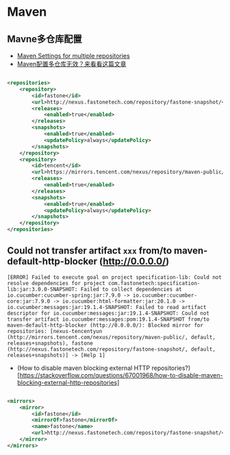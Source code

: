 # Maven
## Mavne多仓库配置
- [Maven Settings for multiple repositories](https://stackoverflow.com/questions/25424338/maven-settings-for-multiple-repositories)
- [Maven配置多仓库无效？来看看这篇文章](https://cloud.tencent.com/developer/article/1677690)
```xml title="pom.xml" live

<repositories>
	<repository>
		<id>fastone</id>
		<url>http://nexus.fastonetech.com/repository/fastone-snapshot/</url>
		<releases>
			<enabled>true</enabled>
		</releases>
		<snapshots>
			<enabled>true</enabled>
			<updatePolicy>always</updatePolicy>
		</snapshots>
	</repository>
	<repository>
		<id>tencent</id>
		<url>https://mirrors.tencent.com/nexus/repository/maven-public/</url>
		<releases>
			<enabled>true</enabled>
		</releases>
		<snapshots>
			<enabled>true</enabled>
			<updatePolicy>always</updatePolicy>
		</snapshots>
	</repository>
</repositories>
```

## Could not transfer artifact `xxx` from/to maven-default-http-blocker (http://0.0.0.0/)
```log
[ERROR] Failed to execute goal on project specification-lib: Could not resolve dependencies for project com.fastonetech:specification-lib:jar:3.0.0-SNAPSHOT: Failed to collect dependencies at io.cucumber:cucumber-spring:jar:7.9.0 -> io.cucumber:cucumber-core:jar:7.9.0 -> io.cucumber:html-formatter:jar:20.1.0 -> io.cucumber:messages:jar:19.1.4-SNAPSHOT: Failed to read artifact descriptor for io.cucumber:messages:jar:19.1.4-SNAPSHOT: Could not transfer artifact io.cucumber:messages:pom:19.1.4-SNAPSHOT from/to maven-default-http-blocker (http://0.0.0.0/): Blocked mirror for repositories: [nexus-tencentyun (http://mirrors.tencent.com/nexus/repository/maven-public/, default, releases+snapshots), fastone (http://nexus.fastonetech.com/repository/fastone-snapshot/, default, releases+snapshots)] -> [Help 1]
```
- (How to disable maven blocking external HTTP repositories?)[https://stackoverflow.com/questions/67001968/how-to-disable-maven-blocking-external-http-repositories]
```xml title="$project/.m2/settings.xml" live

<mirrors>
	<mirror>
		<id>fastone</id>
		<mirrorOf>fastone</mirrorOf>
		<name>fastone</name>
		<url>http://nexus.fastonetech.com/repository/fastone-snapshot/</url>
	</mirror>
</mirrors>
```